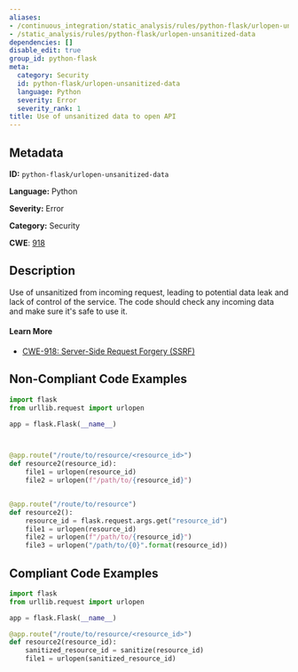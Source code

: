 ```yaml
---
aliases:
- /continuous_integration/static_analysis/rules/python-flask/urlopen-unsanitized-data
- /static_analysis/rules/python-flask/urlopen-unsanitized-data
dependencies: []
disable_edit: true
group_id: python-flask
meta:
  category: Security
  id: python-flask/urlopen-unsanitized-data
  language: Python
  severity: Error
  severity_rank: 1
title: Use of unsanitized data to open API
---
```

<!--  SOURCED FROM https://github.com/DataDog/datadog-static-analyzer-rule-docs -->


## Metadata
**ID:** `python-flask/urlopen-unsanitized-data`

**Language:** Python

**Severity:** Error

**Category:** Security

**CWE**: [918](https://cwe.mitre.org/data/definitions/918.html)

## Description
Use of unsanitized from incoming request, leading to potential data leak and lack of control of the service. The code should check any incoming data and make sure it's safe to use it.

#### Learn More

 - [CWE-918: Server-Side Request Forgery (SSRF)](https://cwe.mitre.org/data/definitions/918.html)

## Non-Compliant Code Examples
```python
import flask
from urllib.request import urlopen

app = flask.Flask(__name__)



@app.route("/route/to/resource/<resource_id>")
def resource2(resource_id):
    file1 = urlopen(resource_id)
    file2 = urlopen(f"/path/to/{resource_id}")


@app.route("/route/to/resource")
def resource2():
    resource_id = flask.request.args.get("resource_id")
    file1 = urlopen(resource_id)
    file2 = urlopen(f"/path/to/{resource_id}")
    file3 = urlopen("/path/to/{0}".format(resource_id))
```

## Compliant Code Examples
```python
import flask
from urllib.request import urlopen

app = flask.Flask(__name__)

@app.route("/route/to/resource/<resource_id>")
def resource2(resource_id):
    sanitized_resource_id = sanitize(resource_id)
    file1 = urlopen(sanitized_resource_id)
```

